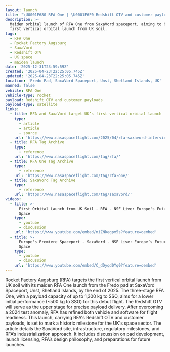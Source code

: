 ```yaml
---
layout: launch
title: "\U0001F680 RFA One | \U0001F6F0 Redshift OTV and customer payloads"
description: >-
  Maiden orbital launch of RFA One from SaxaVord spaceport, aiming to be the
  first vertical orbital launch from UK soil.
tags:
  - RFA One
  - Rocket Factory Augsburg
  - SaxaVord
  - Redshift OTV
  - UK space
  - maiden launch
date: '2025-12-31T23:59:59Z'
created: '2025-04-23T22:25:05.745Z'
updated: '2025-04-23T22:25:05.745Z'
location: 'Fredo Pad, SaxaVord Spaceport, Unst, Shetland Islands, UK'
manned: false
vehicle: RFA One
vehicle-type: rocket
payload: Redshift OTV and customer payloads
payload-type: satellite
links:
  - title: RFA and SaxaVord target UK’s first vertical orbital launch
    type:
      - article
      - article
      - source
    url: 'https://www.nasaspaceflight.com/2025/04/rfa-saxavord-interview/'
  - title: RFA Tag Archive
    type:
      - reference
    url: 'https://www.nasaspaceflight.com/tag/rfa/'
  - title: RFA One Tag Archive
    type:
      - reference
    url: 'https://www.nasaspaceflight.com/tag/rfa-one/'
  - title: SaxaVord Tag Archive
    type:
      - reference
    url: 'https://www.nasaspaceflight.com/tag/saxavord/'
videos:
  - title: >-
      First Orbital Launch from UK Soil - RFA - NSF Live: Europe's Future in
      Space
    type:
      - youtube
      - discussion
    url: 'https://www.youtube.com/embed/miZNkegpm5s?feature=oembed'
  - title: >-
      Europe's Premiere Spaceport - SaxaVord - NSF Live: Europe’s Future in
      Space
    type:
      - youtube
      - discussion
    url: 'https://www.youtube.com/embed/C_dDyqd0Yq0?feature=oembed'
---
```

Rocket Factory Augsburg (RFA) targets the first vertical orbital launch from UK soil with its maiden RFA One launch from the Fredo pad at SaxaVord Spaceport, Unst, Shetland Islands, by the end of 2025. The three-stage RFA One, with a payload capacity of up to 1,300 kg to SSO, aims for a lower initial performance (~500 kg to SSO) for this debut flight. The Redshift OTV will serve as the upper stage for precise payload delivery. After overcoming a 2024 test anomaly, RFA has refined both vehicle and software for flight readiness. This launch, carrying RFA's Redshift OTV and customer payloads, is set to mark a historic milestone for the UK's space sector. The article details the SaxaVord site, infrastructure, regulatory milestones, and RFA’s industrialization approach. It includes discussion on pad development, launch licensing, RFA’s design philosophy, and preparations for future launches.

